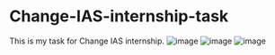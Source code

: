 # Change-IAS-internship-task
This is my task for Change IAS internship.
![image](https://user-images.githubusercontent.com/69757389/131718997-d1824978-2966-4a48-b4b5-dc317ec49c6e.png)
![image](https://user-images.githubusercontent.com/69757389/131719091-7e01e7c2-6cbd-4207-80e0-8829f0fb63f9.png)
![image](https://user-images.githubusercontent.com/69757389/131719152-194ae059-a253-46e8-b319-cdde96523e4f.png)
